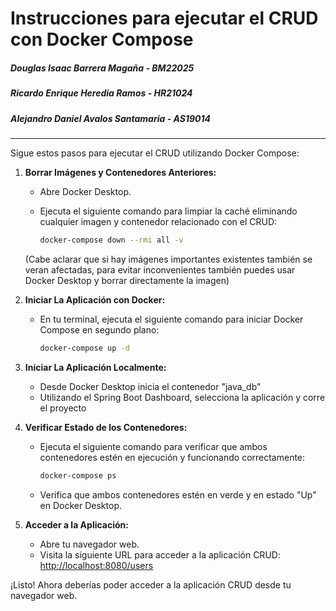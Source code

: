 # Instrucciones para ejecutar el CRUD con Docker Compose

##### Douglas Isaac Barrera Magaña - BM22025
##### Ricardo Enrique Heredia Ramos - HR21024
##### Alejandro Daniel Avalos Santamaria - AS19014
-------------------------------------------------------------------

Sigue estos pasos para ejecutar el CRUD utilizando Docker Compose:

1. **Borrar Imágenes y Contenedores Anteriores:**
   - Abre Docker Desktop.
   - Ejecuta el siguiente comando para limpiar la caché eliminando cualquier imagen y contenedor relacionado con el CRUD:
     
     ```bash
     docker-compose down --rmi all -v
     ```
    (Cabe aclarar que si hay imágenes importantes existentes también se veran afectadas, para evitar inconvenientes también puedes usar Docker Desktop y borrar directamente la imagen)

2. **Iniciar La Aplicación con Docker:**
   - En tu terminal, ejecuta el siguiente comando para iniciar Docker Compose en segundo plano:
     
     ```bash
     docker-compose up -d
     ``` 

3. **Iniciar La Aplicación Localmente:**
   - Desde Docker Desktop inicia el contenedor "java_db"
   - Utilizando el Spring Boot Dashboard, selecciona la aplicación y corre el proyecto

3. **Verificar Estado de los Contenedores:**
   - Ejecuta el siguiente comando para verificar que ambos contenedores estén en ejecución y funcionando correctamente:
     
     ```bash
     docker-compose ps
     ```
   - Verifica que ambos contenedores estén en verde y en estado "Up" en Docker Desktop.

4. **Acceder a la Aplicación:**
   - Abre tu navegador web.
   - Visita la siguiente URL para acceder a la aplicación CRUD:
     [http://localhost:8080/users](http://localhost:8080/users)

¡Listo! Ahora deberías poder acceder a la aplicación CRUD desde tu navegador web.

